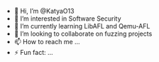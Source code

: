 - 👋 Hi, I’m @KatyaO13
- 👀 I’m interested in Software Security
- 🌱 I’m currently learning LibAFL and Qemu-AFL
- 💞️ I’m looking to collaborate on fuzzing projects
- 📫 How to reach me ...
- ⚡ Fun fact: ...

<!---
KatyaO13/KatyaO13 is a ✨ special ✨ repository because its `README.md` (this file) appears on your GitHub profile.
You can click the Preview link to take a look at your changes.
--->
